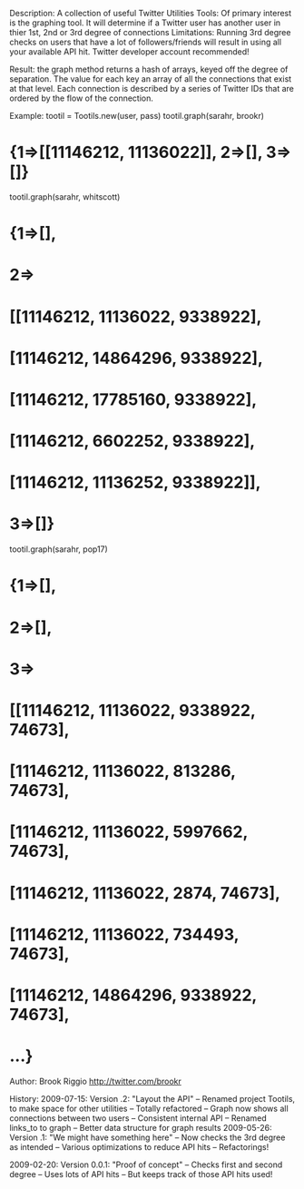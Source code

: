 Description:
A collection of useful Twitter Utilities
Tools:
Of primary interest is the graphing tool. It will determine if a 
Twitter user has another user in thier 1st, 2nd or 
3rd degree of connections
Limitations: 
Running 3rd degree checks on users that have a lot of followers/friends 
will result in using all your available API hit. Twitter developer 
account recommended!

Result: the graph method returns a hash of arrays, keyed off the degree of
separation. The value for each key an array of all the connections that exist
at that level. Each connection is described by a series of Twitter IDs
that are ordered by the flow of the connection.

Example: 
tootil = Tootils.new(user, pass)
tootil.graph(sarahr, brookr)
# {1=>[[11146212, 11136022]], 2=>[], 3=>[]}
tootil.graph(sarahr, whitscott)
# {1=>[],
#  2=>
#   [[11146212, 11136022, 9338922],
#    [11146212, 14864296, 9338922],
#    [11146212, 17785160, 9338922],
#    [11146212, 6602252, 9338922],
#    [11146212, 11136252, 9338922]],
#  3=>[]}

tootil.graph(sarahr, pop17)
# {1=>[],
#  2=>[],
#  3=>
#   [[11146212, 11136022, 9338922, 74673],
#    [11146212, 11136022, 813286, 74673],
#    [11146212, 11136022, 5997662, 74673],
#    [11146212, 11136022, 2874, 74673],
#    [11146212, 11136022, 734493, 74673],
#    [11146212, 14864296, 9338922, 74673],
#    ...}
   
Author: 
Brook Riggio
http://twitter.com/brookr

History:
2009-07-15: 
Version .2: "Layout the API"
 – Renamed project Tootils, to make space for other utilities
 – Totally refactored
 – Graph now shows all connections between two users
 – Consistent internal API
 – Renamed links_to to graph
 – Better data structure for graph results
2009-05-26: 
Version .1: "We might have something here"
 – Now checks the 3rd degree as intended
 – Various optimizations to reduce API hits
 – Refactorings!

2009-02-20:
Version 0.0.1: "Proof of concept"
 – Checks first and second degree
 – Uses lots of API hits
 – But keeps track of those API hits used!
